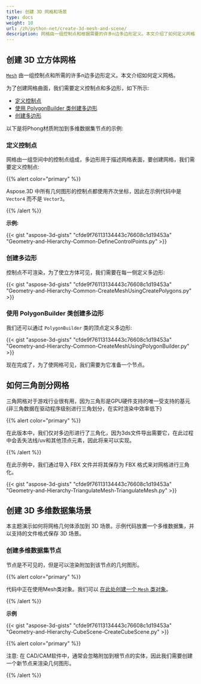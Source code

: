```yaml
---
title: 创建 3D 网格和场景
type: docs
weight: 10
url: /zh/python-net/create-3d-mesh-and-scene/
description: 网格由一组控制点和根据需要的许多n边多边形定义。本文介绍了如何定义网格。
---
```

##  **创建 3D 立方体网格**
[`Mesh`](https://reference.aspose.com/3d/net/aspose.threed.entities/mesh) 由一组控制点和所需的许多n边多边形定义。本文介绍如何定义网格。

为了创建网格曲面，我们需要定义控制点和多边形，如下所示:

- [定义控制点](/3d/zh/python-net/create-3d-mesh-and-scene/)
- [使用 PolygonBuilder 类创建多边形](/3d/zh/python-net/create-3d-mesh-and-scene/)
- [创建多边形](/3d/zh/python-net/create-3d-mesh-and-scene/)

以下是将Phong材质附加到多维数据集节点的示例:
###  **定义控制点**
网格由一组空间中的控制点组成，多边形用于描述网格表面，要创建网格，我们需要定义控制点:

{{% alert color="primary" %}}

Aspose.3D 中所有几何图形的控制点都使用齐次坐标，因此在示例代码中是 `Vector4` 而不是 `Vector3`。

{{% /alert %}}

**示例:**

{{< gist "aspose-3d-gists" "cfde9f76113134443c76608c1d19453a" "Geometry-and-Hierarchy-Common-DefineControlPoints.py" >}}


###  **创建多边形**
控制点不可渲染，为了使立方体可见，我们需要在每一侧定义多边形:

{{< gist "aspose-3d-gists" "cfde9f76113134443c76608c1d19453a" "Geometry-and-Hierarchy-Common-CreateMeshUsingCreatePolygons.py" >}}


###  **使用 PolygonBuilder 类创建多边形**
我们还可以通过 `PolygonBuilder` 类的顶点定义多边形:

{{< gist "aspose-3d-gists" "cfde9f76113134443c76608c1d19453a" "Geometry-and-Hierarchy-Common-CreateMeshUsingPolygonBuilder.py" >}}

现在完成了，为了使网格可见，我们需要为它准备一个节点。
##  **如何三角剖分网格**
三角网格对于游戏行业很有用，因为三角形是GPU硬件支持的唯一受支持的基元 (非三角数据在驱动程序级别进行三角划分，在实时渲染中效率低下)

{{% alert color="primary" %}}

在此版本中，我们仅对多边形进行了三角化，因为3ds文件导出需要它，在此过程中会丢失法线/uv和其他顶点元素，因此将来可以实现。

{{% /alert %}}

在此示例中，我们通过导入 FBX 文件并将其保存为 FBX 格式来对网格进行三角化。

{{< gist "aspose-3d-gists" "cfde9f76113134443c76608c1d19453a" "Geometry-and-Hierarchy-TriangulateMesh-TriangulateMesh.py" >}}
##  **创建 3D 多维数据集场景**
本主题演示如何将网格几何体添加到 3D 场景。示例代码放置一个多维数据集，并以支持的文件格式保存 3D 场景。
###  **创建多维数据集节点**
节点是不可见的，但是可以渲染附加到该节点的几何图形。

{{% alert color="primary" %}}

代码中正在使用Mesh类对象。我们可以 [在此处创建一个 `Mesh` 类对象](https://docs.aspose.com/3d/python-net/create-3d-mesh-and-scene/#create-a-3d-cube-mesh)。

{{% /alert %}}

**示例**

{{< gist "aspose-3d-gists" "cfde9f76113134443c76608c1d19453a" "Geometry-and-Hierarchy-CubeScene-CreateCubeScene.py" >}}

{{% alert color="primary" %}}

注意: 在 CAD/CAM软件中，通常会忽略附加到根节点的实体，因此我们需要创建一个新节点来渲染几何图形。

{{% /alert %}}
